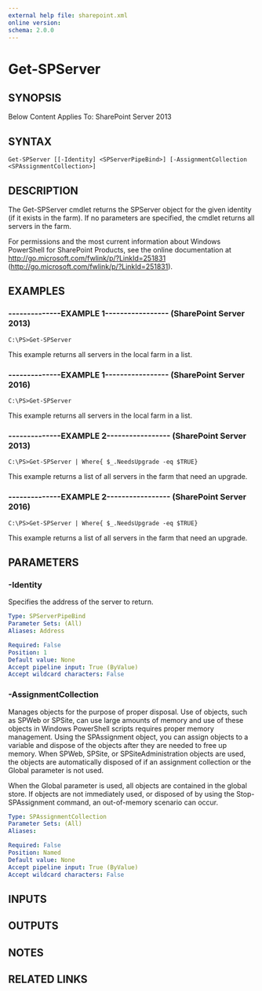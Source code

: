 ```yaml
---
external help file: sharepoint.xml
online version: 
schema: 2.0.0
---
```


# Get-SPServer

## SYNOPSIS
Below Content Applies To: SharePoint Server 2013

## SYNTAX

```
Get-SPServer [[-Identity] <SPServerPipeBind>] [-AssignmentCollection <SPAssignmentCollection>]
```

## DESCRIPTION
The Get-SPServer cmdlet returns the SPServer object for the given identity (if it exists in the farm).
If no parameters are specified, the cmdlet returns all servers in the farm.

For permissions and the most current information about Windows PowerShell for SharePoint Products, see the online documentation at http://go.microsoft.com/fwlink/p/?LinkId=251831 (http://go.microsoft.com/fwlink/p/?LinkId=251831).

## EXAMPLES

### --------------EXAMPLE 1----------------- (SharePoint Server 2013)
```
C:\PS>Get-SPServer
```

This example returns all servers in the local farm in a list.

### --------------EXAMPLE 1----------------- (SharePoint Server 2016)
```
C:\PS>Get-SPServer
```

This example returns all servers in the local farm in a list.

### --------------EXAMPLE 2----------------- (SharePoint Server 2013)
```
C:\PS>Get-SPServer | Where{ $_.NeedsUpgrade -eq $TRUE}
```

This example returns a list of all servers in the farm that need an upgrade.

### --------------EXAMPLE 2----------------- (SharePoint Server 2016)
```
C:\PS>Get-SPServer | Where{ $_.NeedsUpgrade -eq $TRUE}
```

This example returns a list of all servers in the farm that need an upgrade.

## PARAMETERS

### -Identity
Specifies the address of the server to return.

```yaml
Type: SPServerPipeBind
Parameter Sets: (All)
Aliases: Address

Required: False
Position: 1
Default value: None
Accept pipeline input: True (ByValue)
Accept wildcard characters: False
```

### -AssignmentCollection
Manages objects for the purpose of proper disposal.
Use of objects, such as SPWeb or SPSite, can use large amounts of memory and use of these objects in Windows PowerShell scripts requires proper memory management.
Using the SPAssignment object, you can assign objects to a variable and dispose of the objects after they are needed to free up memory.
When SPWeb, SPSite, or SPSiteAdministration objects are used, the objects are automatically disposed of if an assignment collection or the Global parameter is not used.

When the Global parameter is used, all objects are contained in the global store.
If objects are not immediately used, or disposed of by using the Stop-SPAssignment command, an out-of-memory scenario can occur.

```yaml
Type: SPAssignmentCollection
Parameter Sets: (All)
Aliases: 

Required: False
Position: Named
Default value: None
Accept pipeline input: True (ByValue)
Accept wildcard characters: False
```

## INPUTS

## OUTPUTS

## NOTES

## RELATED LINKS

